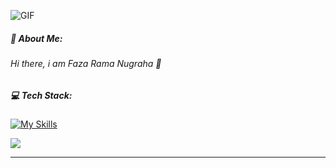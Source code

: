 ![GIF](https://media.giphy.com/media/UVk5yzljef0kGiayL1/giphy.gif)

##### 💫 About Me:

###### Hi there, i am Faza Rama Nugraha 👋

<!--
**fazaram/fazaram** is a ✨ _special_ ✨ repository because its `README.md` (this file) appears on your GitHub profile.

Here are some ideas to get you started:

- 🔭 I’m currently working on ...
- 🌱 I’m currently learning ...
- 👯 I’m looking to collaborate on ...
- 🤔 I’m looking for help with ...
- 💬 Ask me about ...
- 📫 How to reach me: ...
- 😄 Pronouns: ...
- ⚡ Fun fact: ...
-->

##### 💻 Tech Stack:

[![My Skills](https://skillicons.dev/icons?i=html,css,javascript,php,golang,laravel,tailwindcss,mysql,postgres,notion,figma&theme=light)](https://skillicons.dev)

![](https://github-readme-stats.vercel.app/api/top-langs/?username=fazaram&theme=dark&hide_border=false&include_all_commits=true&count_private=true&layout=compact)

<!-- ##### Github Stats

![Fazaram's GitHub stats](https://github-readme-stats.vercel.app/api?username=fazaram) -->

---

<!-- ![visit](https://visitcount.itsvg.in/api?id=fazaram&icon=0&color=0) -->
